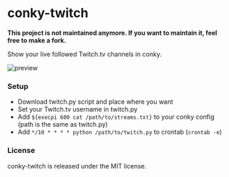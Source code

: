 conky-twitch
============

**This project is not maintained anymore. If you want to maintain it, feel free to make a fork.**

Show your live followed Twitch.tv channels in conky.

![preview](http://i.imgur.com/RTlZxYw.png)

### Setup

- Download twitch.py script and place where you want
- Set your Twitch.tv username in twitch.py
- Add `${execpi 600 cat /path/to/streams.txt}` to your conky config (path is the same as twitch.py)
- Add `*/10 * * * * python /path/to/twitch.py` to crontab (`crontab -e`)

### License

conky-twitch is released under the MIT license.
